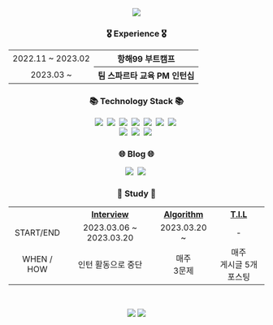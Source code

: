 <p align="center">
  <img src="https://capsule-render.vercel.app/api?type=soft&color=auto&height=300&section=header&text=Kim%20Hyeong%20jun.😄&fontSize=90" />
</p>


<h3 align="center">🎖 Experience 🎖</h3>

<table align="center">
  <tr>
    <td align="center">
      2022.11 ~ 2023.02
    </td>
    <th>
      항해99 부트캠프
    </th>
  </tr>
  <tr align="center">
    <td>
      2023.03 ~ 
    </td>
    <th>
      팀 스파르타 교육 PM 인턴십
    </t>
  </tr>
</table>

<h3 align="center">📚 Technology Stack 📚</h3>
<p align="center">
  <img src="https://img.shields.io/badge/html5-E34F26?style=for-the-badge&logo=html5&logoColor=white">&nbsp
  <img src="https://img.shields.io/badge/css-1572B6?style=for-the-badge&logo=css3&logoColor=white">&nbsp
  <img src="https://img.shields.io/badge/java-007396?style=for-the-badge&logo=java&logoColor=white">&nbsp
  <img src="https://img.shields.io/badge/mysql-4479A1?style=for-the-badge&logo=mysql&logoColor=white">&nbsp
  <img src="https://img.shields.io/badge/spring-6DB33F?style=for-the-badge&logo=spring&logoColor=white">&nbsp
  <img src="https://img.shields.io/badge/gradle-02303A?style=for-the-badge&logo=gradle&logoColor=white">&nbsp
  <img src="https://img.shields.io/badge/amazonaws-232F3E?style=for-the-badge&logo=amazonaws&logoColor=white">&nbsp
  <br>
  <img src="https://img.shields.io/badge/github-181717?style=for-the-badge&logo=github&logoColor=white">&nbsp
  <img src="https://img.shields.io/badge/git-F05032?style=for-the-badge&logo=git&logoColor=white">&nbsp
  <img src="https://img.shields.io/badge/Loading-black?style=for-the-badge&logoColor=white">&nbsp  
</p>

<h3 align="center">🌐 Blog 🌐</h3>
<p align="center">
  <a href="https://velog.io/@hjun0917"><img src="https://img.shields.io/badge/Velog-11B48A?style=for-the-badge&logo=Velog&logoColor=white&link=https://velog.io/@new_wisdom"/></a>&nbsp
  <a href="https://junistory.tistory.com/"><img src="https://img.shields.io/badge/Tstory-000000?style=for-the-badge&logo=Tistory&logoColor=white&link=https://velog.io/@new_wisdom"/></a>&nbsp
</p>

<h3 align="center">📖 Study 📖</h3>  

<table align="center">
  <tr>
    <th>
    </th>
    <th align="center">
      <a href="https://github.com/Step-By-Step-Study-Group/Tech-Interview-Study">Interview</a>
    </th>
    <th align="center">
      <a href="https://github.com/seunGit/Algorithm-Study">Algorithm</a>
    </th>
    <th>
      <a href="https://github.com/hjun0917/TIL">T.I.L</a>
    </th>
  </tr>
  <tr align="center">
    <td>
      START/END
    </td>
    <td>
      2023.03.06 ~ 2023.03.20
    </td>
    <td>
      2023.03.20 ~
    </td>
    <td>
      -
    </td>
  </tr>
  <tr align="center">
    <td>
      WHEN / HOW
    </td>
    <td>
      인턴 활동으로 중단
    </td>
    <td>
      매주</br>
      3문제
    </td>
    <td>
      매주</br>
      게시글 5개 포스팅
    </td>
  </tr>
</table>


<br>
<p align="center">
  <img src="https://github-readme-stats.vercel.app/api/top-langs/?username=hjun0917&layout=compact&theme=default&langs_count=10" />
  <img src="https://github-readme-stats.vercel.app/api?username=hjun0917&theme=default_icons=true" />
</p>
